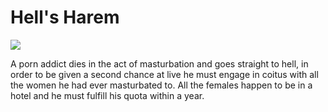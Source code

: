 # Hell's Harem

![](https://manhwasmut.com/uploads/thumbs/ezgif.com-resize-132e1ee21d4b1848a.jpg)

A porn addict dies in the act of masturbation and goes straight to hell, in order to be given a second chance at live he must engage in coitus with all the women he had ever masturbated to. All the females happen to be in a hotel and he must fulfill his quota within a year.

<!-- Prince Kaizen Namwali -->
